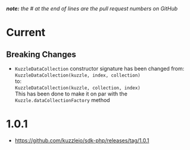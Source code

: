 *__note:__ the # at the end of lines are the pull request numbers on GitHub*

# Current

## Breaking Changes

* `KuzzleDataCollection` constructor signature has been changed from:  
`KuzzleDataCollection(kuzzle, index, collection)`  
 to:  
`KuzzleDataCollection(kuzzle, collection, index)`  
This has been done to make it on par with the `Kuzzle.dataCollectionFactory` method

# 1.0.1

* https://github.com/kuzzleio/sdk-php/releases/tag/1.0.1
